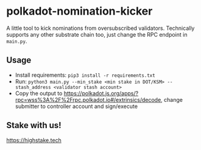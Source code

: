# polkadot-nomination-kicker

A little tool to kick nominations from oversubscribed validators.
Technically supports any other substrate chain too, just change the RPC endpoint in `main.py`.

## Usage

- Install requirements: `pip3 install -r requirements.txt`
- Run: `python3 main.py --min_stake <min stake in DOT/KSM> --stash_address <validator stash account>`
- Copy the output to https://polkadot.js.org/apps/?rpc=wss%3A%2F%2Frpc.polkadot.io#/extrinsics/decode, change submitter to controller account and sign/execute

## Stake with us!

https://highstake.tech